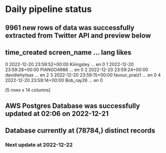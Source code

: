 # Daily pipeline status
## 9961 new rows of data was successfully extracted from Twitter API and preview below
##                time_created    screen_name  ... lang likes
0 2022-12-20 23:59:52+00:00     Kiiingsley  ...   en     0
1 2022-12-20 23:59:28+00:00     PIANGO4986  ...   en     0
2 2022-12-20 23:59:24+00:00   davidwhytsax  ...   en     2
3 2022-12-20 23:59:15+00:00  favour_praiz1  ...   en     0
4 2022-12-20 23:59:14+00:00      Bob_ray26  ...   en     0

[5 rows x 14 columns]
## AWS Postgres Database was successfully updated at  02:06 on 2022-12-21
## Database currently at (78784,) distinct records
### Next update at 2022-12-22
